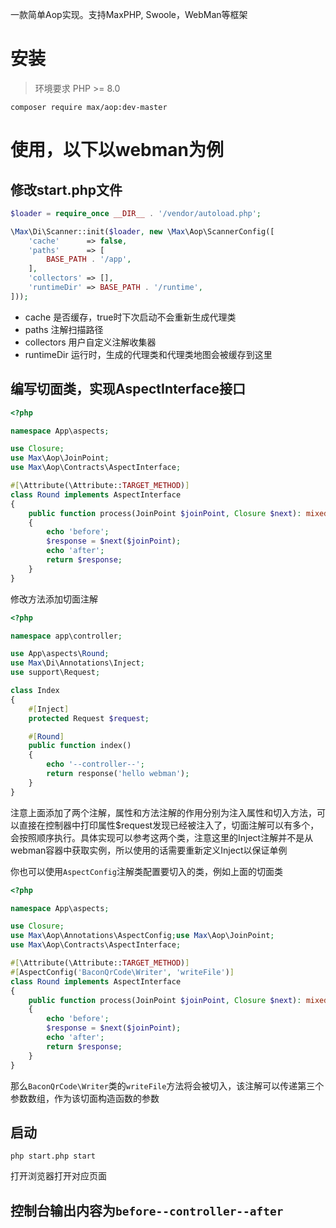 一款简单Aop实现。支持MaxPHP, Swoole，WebMan等框架

# 安装

> 环境要求 PHP >= 8.0

```shell
composer require max/aop:dev-master
```

# 使用，以下以webman为例

## 修改start.php文件

```php
$loader = require_once __DIR__ . '/vendor/autoload.php';

\Max\Di\Scanner::init($loader, new \Max\Aop\ScannerConfig([
    'cache'      => false,
    'paths'      => [
        BASE_PATH . '/app',
    ],
    'collectors' => [],
    'runtimeDir' => BASE_PATH . '/runtime',
]));
```

* cache 是否缓存，true时下次启动不会重新生成代理类
* paths 注解扫描路径
* collectors 用户自定义注解收集器
* runtimeDir 运行时，生成的代理类和代理类地图会被缓存到这里

## 编写切面类，实现AspectInterface接口

```php
<?php

namespace App\aspects;

use Closure;
use Max\Aop\JoinPoint;
use Max\Aop\Contracts\AspectInterface;

#[\Attribute(\Attribute::TARGET_METHOD)]
class Round implements AspectInterface
{
    public function process(JoinPoint $joinPoint, Closure $next): mixed
    {
        echo 'before';
        $response = $next($joinPoint);
        echo 'after';
        return $response;
    }
}

```

修改方法添加切面注解

```php
<?php

namespace app\controller;

use App\aspects\Round;
use Max\Di\Annotations\Inject;
use support\Request;

class Index
{
    #[Inject]
    protected Request $request;

    #[Round]
    public function index()
    {
        echo '--controller--';
        return response('hello webman');
    }
}
```

>
注意上面添加了两个注解，属性和方法注解的作用分别为注入属性和切入方法，可以直接在控制器中打印属性$request发现已经被注入了，切面注解可以有多个，会按照顺序执行。具体实现可以参考这两个类，注意这里的Inject注解并不是从webman容器中获取实例，所以使用的话需要重新定义Inject以保证单例

你也可以使用`AspectConfig`注解类配置要切入的类，例如上面的切面类

```php
<?php

namespace App\aspects;

use Closure;
use Max\Aop\Annotations\AspectConfig;use Max\Aop\JoinPoint;
use Max\Aop\Contracts\AspectInterface;

#[\Attribute(\Attribute::TARGET_METHOD)]
#[AspectConfig('BaconQrCode\Writer', 'writeFile')]
class Round implements AspectInterface
{
    public function process(JoinPoint $joinPoint, Closure $next): mixed
    {
        echo 'before';
        $response = $next($joinPoint);
        echo 'after';
        return $response;
    }
}

```

那么`BaconQrCode\Writer`类的`writeFile`方法将会被切入，该注解可以传递第三个参数数组，作为该切面构造函数的参数

## 启动

```shell
php start.php start
```

打开浏览器打开对应页面

## 控制台输出内容为`before--controller--after`

